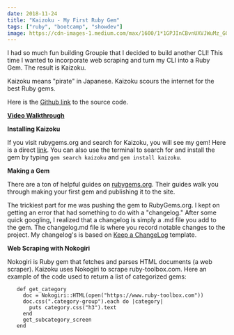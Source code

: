 ```yaml
---
date: 2018-11-24
title: "Kaizoku - My First Ruby Gem"
tags: ["ruby", "bootcamp", "showdev"]
image: https://cdn-images-1.medium.com/max/1600/1*1GPJInCBvnUXVJWuMz_GGA.jpeg
---
```


I had so much fun building Groupie that I decided to build another CLI! This time I wanted to incorporate web scraping and turn my CLI into a Ruby Gem. The result is Kaizoku.

Kaizoku means "pirate" in Japanese. Kaizoku scours the internet for the best Ruby gems.

Here is the [Github link](https://github.com/edezekiel/kaizoku) to the source code.

**[Video Walkthrough](https://asciinema.org/a/KOVQnUkhHl41LQE7nCAWzehQ7)**

**Installing Kaizoku**

If you visit rubygems.org and search for Kaizoku, you will see my gem! Here is a direct [link](https://rubygems.org/gems/kaizoku). You can also use the terminal to search for and install the gem by typing `gem search kaizoku` and `gem install kaizoku`.

**Making a Gem**

There are a ton of helpful guides on [rubygems.org](https://guides.rubygems.org/make-your-own-gem/). Their guides walk you through making your first gem and publishing it to the site.

The trickiest part for me was pushing the gem to RubyGems.org. I kept on getting an error that had something to do with a "changelog." After some quick googling, I realized that a changelog is simply a .md file you add to the gem. The changelog.md file is where you record notable changes to the project. My changelog's is based on [Keep a ChangeLog](https://keepachangelog.com/en/1.0.0/) template.

**Web Scraping with Nokogiri**

Nokogiri is Ruby gem that fetches and parses HTML documents (a web scraper). Kaizoku uses Nokogiri to scrape ruby-toolbox.com. Here an example of the code used to return a list of categorized gems:

       def get_category
         doc = Nokogiri::HTML(open("https://www.ruby-toolbox.com"))
         doc.css(".category-group").each do |category|
           puts category.css("h3").text
         end
         get_subcategory_screen
       end
